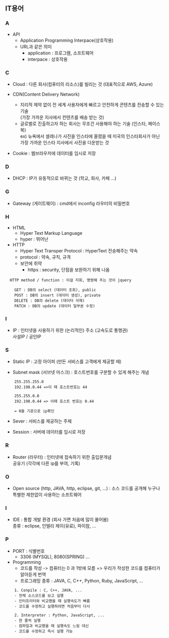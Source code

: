 ## IT용어

### A
- API
  - Application Programming Interpace(상호작용)
  - URL과 같은 의미
    - application : 프로그램, 소프트웨어
    - interpace : 상호작용
### C
- Cloud : 다른 회사(컴퓨터의 리소스)를 빌리는 것 (대표적으로 AWS, Azure)

- CDN(Content Delivery Network)
  - 지리적 제약 없이 전 세계 사용자에게 빠르고 안전하게 콘텐츠를 전송할 수 있는 기술  
(가장 가까운 지사에서 컨텐츠를 배송 받는 것)  
  - 글로벌로 진출하고자 하는 회사는 무조건 사용해야 하는 기술 (인스타, 페이스북)  
    ex) 뉴욕에서 셀레나가 사진을 인스타에 올렸을 때
    미국의 인스타회사가 아닌 가장 가까운 인스타 지사에서 사진을 다운받는 것

- Cookie : 웹브라우저에 데이터를 임시로 저장

### D
- DHCP : IP가 유동적으로 바뀌는 것 (학교, 회사, 카페 ...)

### G
- Gateway (게이트웨이) : cmd에서 inconfig 라우터의 비밀번호  

### H
- HTML 
  - Hyper Text Markup Language
  - hyper : 뛰어난
- HTTP 
  - Hyper Text Transper Protocol : HyperText 전송해주는 약속
  - protocol : 약속, 규칙, 규격
  - 보안에 취약
    - https : security, 단점을 보완하기 위해 나옴
```
  HTTP method / function : 이걸 지휘, 명령해 주는 것이 jquery

    GET : DB의 select (데이터 조회), public
    POST : DB의 insert (데이터 생성), private
    DELETE : DB의 delete (데이터 삭제)
    PATCH : DB의 update (데이터 일부분 수정)
```
### I
- IP : 인터넷을 사용하기 위한 (논리적인) 주소 (고속도로 통행권)  
사설IP / 공인IP

### S
- Static IP : 고정 아이피 (만든 서비스를 고객에게 제공할 때)

- Subnet mask (서브넷 마스크) : 호스트번호를 구분할 수 있게 해주는 개념  
```
    255.255.255.0  
    192.198.0.44 =>이 때 호스트번호는 44  

    255.255.0.0  
    192.198.0.44 => 이때 호스트 번호는 0.44  
    
    = 0을 기준으로 ip확인  
```
- Sever : 서비스를 제공하는 주체

- Session : 서버에 데이터를 임시로 저장

### R
- Router (라우터) : 인터넷에 접속하기 위한 출입문개념  
공유기 (각각에 다른 ip를 부여, 기록)

### O
- Open source (http, JAVA, http, eclipse, git, ...) : 소스 코드를 공개해 누구나 특별한 제한없이 사용하는 소프트웨어 

### I
- IDE : 통합 개발 환경 (회사 가면 처음에 많이 물어봄)  
종류 : eclipse, 인텔리 제이(유료), 파이참, ...

### P
- PORT : 식별번호
  - 3306 (MYSQL), 8080(SPRING) ...
- Programming
  - 코드를 작성 -> 컴퓨터는 0 과 1밖에 모름 => 우리가 작성한 코드를 컴퓨터가 알아듣게 번역
  - 프로그래밍 종류 : JAVA, C, C++, Python, Ruby, JavaScript, ...
```
    1. Conpile : C, C++, JAVA, ...
    - 전체 소스코드를 보고 실행
    - 인터프리터와 비교했을 때 실행속도가 빠름
    - 코드를 수정하고 실행하려면 처음부터 다시

    2. Interpreter : Python, JavaScript, ...
    - 한 줄씩 실행
    - 컴파일과 비교했을 때 실행속도 느림 대신 
    - 코드를 수정하고 즉시 실행 가능
```
